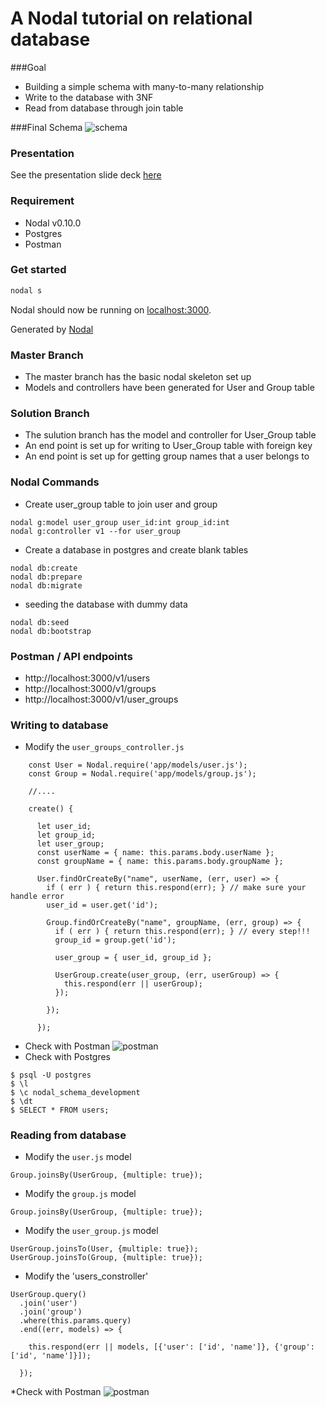 # A Nodal tutorial on relational database

###Goal
* Building a simple schema with many-to-many relationship
* Write to the database with 3NF
* Read from database through join table

###Final Schema
![schema](https://dl.dropbox.com/s/fafkdm4xuh59vik/userGroupSchema.jpg?dl=0)

### Presentation
See the presentation slide deck [here](https://docs.google.com/presentation/d/1P_D6wj8fUKoY3dWzUA_pEQQg8kpV1b8RH-afFXWRh6Q/edit#slide=id.g142e72fdd0_0_7)

### Requirement
* Nodal v0.10.0
* Postgres
* Postman

### Get started

```sh
nodal s
```

Nodal should now be running on [localhost:3000](http://localhost:3000/).

Generated by [Nodal](http://nodaljs.com)

### Master Branch

* The master branch has the basic nodal skeleton set up
* Models and controllers have been generated for User and Group table

### Solution Branch

* The sulution branch has the model and controller for User_Group table
* An end point is set up for writing to User_Group table with foreign key
* An end point is set up for getting group names that a user belongs to

### Nodal Commands
* Create user_group table to join user and group

```
nodal g:model user_group user_id:int group_id:int
nodal g:controller v1 --for user_group
```
* Create a database in postgres and create blank tables
```
nodal db:create
nodal db:prepare
nodal db:migrate
```
* seeding the database with dummy data
```
nodal db:seed
nodal db:bootstrap
```
### Postman / API endpoints
* http://localhost:3000/v1/users
* http://localhost:3000/v1/groups
* http://localhost:3000/v1/user_groups

### Writing to database
* Modify the `user_groups_controller.js`
```
    const User = Nodal.require('app/models/user.js');
    const Group = Nodal.require('app/models/group.js');

    //....

    create() {

      let user_id;
      let group_id;
      let user_group;
      const userName = { name: this.params.body.userName };
      const groupName = { name: this.params.body.groupName };

      User.findOrCreateBy("name", userName, (err, user) => {
        if ( err ) { return this.respond(err); } // make sure your handle error
        user_id = user.get('id');

        Group.findOrCreateBy("name", groupName, (err, group) => {
          if ( err ) { return this.respond(err); } // every step!!!
          group_id = group.get('id');

          user_group = { user_id, group_id };
          
          UserGroup.create(user_group, (err, userGroup) => {
            this.respond(err || userGroup);
          });

        });

      });
```
* Check with Postman
![postman](https://www.dropbox.com/s/frr23spvdzipmqg/postToUserGroup.jpg?dl=0)
* Check with Postgres
```
$ psql -U postgres
$ \l
$ \c nodal_schema_development
$ \dt
$ SELECT * FROM users;
```

### Reading from database
* Modify the `user.js` model
```
Group.joinsBy(UserGroup, {multiple: true});
```
* Modify the `group.js` model
```
Group.joinsBy(UserGroup, {multiple: true});
```

* Modify the `user_group.js` model
```
UserGroup.joinsTo(User, {multiple: true});
UserGroup.joinsTo(Group, {multiple: true});
```

* Modify the 'users_constroller'
```
UserGroup.query()
  .join('user')
  .join('group')
  .where(this.params.query)
  .end((err, models) => {

    this.respond(err || models, [{'user': ['id', 'name']}, {'group': ['id', 'name']}]);

  });
```
*Check with Postman
![postman](https://dl.dropbox.com/s/9dupu6qggowz6iz/readFromUserGroup.jpg?dl=0)

